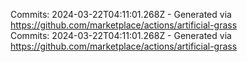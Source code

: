 Commits: 2024-03-22T04:11:01.268Z - Generated via https://github.com/marketplace/actions/artificial-grass
<br>
Commits: 2024-03-22T04:11:01.268Z - Generated via https://github.com/marketplace/actions/artificial-grass
<br>
